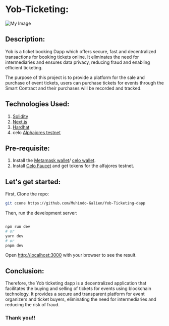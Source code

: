 # Yob-Ticketing:

![My Image](https://i.ibb.co/wwRnh7r/yob.png)

## Description:

Yob is a ticket booking Dapp which offers secure, fast and decentralized transactions for booking tickets online. It eliminates the need for intermediaries and ensures data privacy, reducing fraud and enabling efficient ticketing.

The purpose of this project is to provide a platform for the sale and purchase of event tickets, users can purchase tickets for events through the Smart Contract and their purchases will be recorded and tracked.

## Technologies Used:

1. [Solidity](https://sourceforge.net/projects/solidity.mirror/)
1. [Next.js](https://nextjs.org/)
2. [Hardhat](https://hardhat.org/)
3. celo [Alphajores testnet](https://explorer.celo.org/alfajores/)
 
## Pre-requisite:

1. Install the [Metamask wallet](https://metamask.io/download/)/ [celo wallet](https://celowallet.app/setup).
2. Install [Celo Faucet](https://faucet.celo.org/alfajores) and get tokens for the alfajores testnet.

## Let's get started:

First, Clone the repo:

```bash 
git ccone https://github.com/Muhindo-Galien/Yob-Ticketing-dapp
```

Then, run the development server:

```bash

npm run dev
# or
yarn dev
# or
pnpm dev
```

Open [http://localhost:3000](http://localhost:3000) with your browser to see the result.

## Conclusion:

Therefore, the Yob ticketing dapp is a decentralized application that facilitates the buying and selling of tickets for events using blockchain technology. It provides a secure and transparent platform for event organizers and ticket buyers, eliminating the need for intermediaries and reducing the risk of fraud.

### Thank you!!
